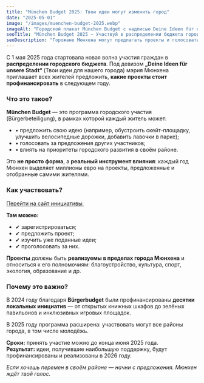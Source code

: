 ```yaml
---
title: "München Budget 2025: Твои идеи могут изменить город"
date: "2025-05-01"
image: "/images/muenchen-budget-2025.webp"
imageAlt: "Городской плакат München Budget с надписью Deine Ideen für unsere Stadt"
seoTitle: "München Budget 2025 — Участвуй в распределении бюджета города"
seoDescription: "Горожане Мюнхена могут предлагать проекты и голосовать за них: что изменить, что профинансировать — решаешь ты. До конца июня 2025 года."
---
```


С 1 мая 2025 года стартовала новая волна участия граждан в **распределении городского бюджета**. Под девизом **„Deine Ideen für unsere Stadt“** (Твои идеи для нашего города) мэрия Мюнхена приглашает всех жителей предложить, **какие проекты стоит профинансировать** в следующем году.

### Что это такое?

**München Budget** — это программа городского участия (Bürgerbeteiligung), в рамках которой каждый житель может:

- • предложить свою идею (например, обустроить скейт-площадку, улучшить велосипедные дорожки, добавить лавочки в парке);
- • голосовать за предложения других участников;
- • влиять на приоритеты городского развития в своём районе.

Это **не просто форма**, а **реальный инструмент влияния**: каждый год Мюнхен выделяет миллионы евро на проекты, предложенные и отобранные самими жителями.

### Как участвовать?

[Перейти на сайт инициативы:](https://unser.muenchen.de/muenchenbudget2025) 

**Там можно:**
- ✔ зарегистрироваться;
- ✔ предложить проект;
- ✔ изучить уже поданные идеи;
- ✔ проголосовать за них.

**Проекты** должны быть **реализуемы в пределах города Мюнхена** и относиться к его полномочиям: благоустройство, культура, спорт, экология, образование и др.

### Почему это важно?

В 2024 году благодаря **Bürgerbudget** были профинансированы **десятки локальных инициатив** — от открытых книжных шкафов до зелёных павильонов и инклюзивных игровых площадок.

В 2025 году программа расширена: участвовать могут все районы города, в том числе молодёжь.


**Сроки:** принять участие можно до конца июня 2025 года.  
**Результат:** идеи, получившие наибольшую поддержку, будут профинансированы и реализованы в 2026 году.

_Если хочешь перемен в своём районе — начни с предложения. Мюнхен ждёт твой голос._
